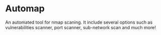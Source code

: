 # Automap
An automated tool for nmap scaning. It include several options such as vulnerabilities scanner, port scanner, sub-network scan and much more!
